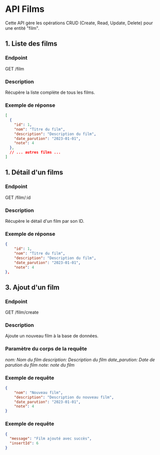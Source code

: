 # API Films

Cette API gère les opérations CRUD (Create, Read, Update, Delete) pour une entité "film".

## 1. Liste des films 

### Endpoint

GET /film

### Description 

Récupère la liste complète de tous les films.

### Exemple de réponse

```json
[
  {
    "id": 1,
    "nom": "Titre du film",
    "description": "Description du film",
    "date_parution": "2023-01-01",
    "note": 4
  },
  // ... autres films ...
]

```

## 1. Détail d'un films 

### Endpoint

GET /film/:id

### Description 

Récupère le détail d'un film par son ID.

### Exemple de réponse

```json
{
    "id": 1,
    "nom": "Titre du film",
    "description": "Description du film",
    "date_parution": "2023-01-01",
    "note": 4
},

```

## 3. Ajout d'un film

### Endpoint

GET /film/create

### Description 

Ajoute un nouveau film à la base de données.

### Paramètre du corps de la requête

*nom: Nom du film*
*description: Description du film*
*date_parution: Date de parution du film*
*note: note du film*

### Exemple de requête

```json
{
    "nom": "Nouveau film",
    "description": "Description du nouveau film",
    "date_parution": "2023-01-01",
    "note": 4
}
```
### Exemple de requête

```json
{
  "message": "Film ajouté avec succès",
  "insertId": 6
}

